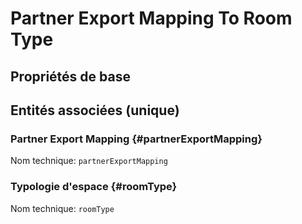 #  Partner Export Mapping To Room Type
<!--- THIS FILE IS GENERATED PLEASE DO NOT EDIT IT DIRECTLY --->



## Propriétés de base



## Entités associées (unique)

###  Partner Export Mapping {#partnerExportMapping}



Nom technique: ```partnerExportMapping```

### Typologie d'espace {#roomType}



Nom technique: ```roomType```





